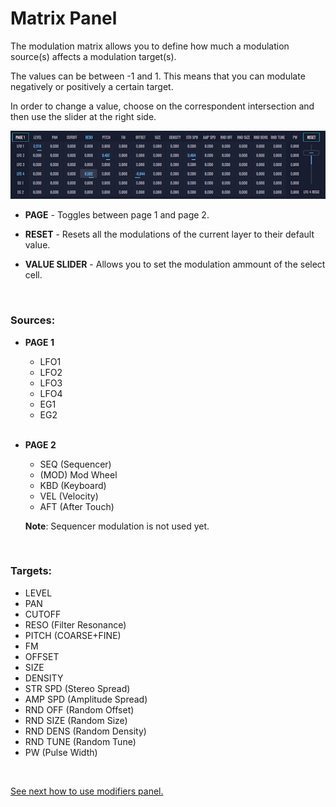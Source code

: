 # Matrix Panel

The modulation matrix allows you to define how much a modulation source(s) affects a modulation target(s).

The values can be between -1 and 1. This means that you can modulate negatively or positively a certain target.

In order to change a value, choose on the correspondent intersection and then use the slider at the right side.

<img src="/frms/images/matrix-panel.png" style="padding: 0px; bottom-padding: 0px;"/>

- **PAGE** - Toggles between page 1 and page 2.

- **RESET** - Resets all the modulations of the current layer to their default value.

- **VALUE SLIDER** - Allows you to set the modulation ammount of the select cell.

<br/>

### Sources:

- **PAGE 1**

  - LFO1
  - LFO2
  - LFO3
  - LFO4
  - EG1
  - EG2
    <br/><br/>

- **PAGE 2**

  - SEQ (Sequencer)
  - (MOD) Mod Wheel
  - KBD (Keyboard)
  - VEL (Velocity)
  - AFT (After Touch)

  **Note**: Sequencer modulation is not used yet.

<br/>

### Targets:

- LEVEL
- PAN
- CUTOFF
- RESO (Filter Resonance)
- PITCH (COARSE+FINE)
- FM
- OFFSET
- SIZE
- DENSITY
- STR SPD (Stereo Spread)
- AMP SPD (Amplitude Spread)
- RND OFF (Random Offset)
- RND SIZE (Random Size)
- RND DENS (Random Density)
- RND TUNE (Random Tune)
- PW (Pulse Width)

<br/>

[See next how to use modifiers panel.](modifiers-panel)
